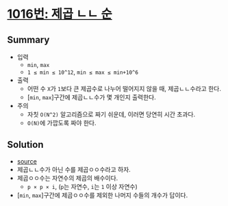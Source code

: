 # [1016번: 제곱 ㄴㄴ 순](https://www.acmicpc.net/problem/1016)

## Summary
* 입력
  - `min`, `max`
  - `1 ≤ min ≤ 10^12`, `min ≤ max ≤ min+10^6`
* 출력
  - 어떤 수 `X`가 `1`보다 큰 제곱수로 나누어 떨어지지 않을 때, 제곱ㄴㄴ수라고 한다.
  - [`min`, `max`]구간에 제곱ㄴㄴ수가 몇 개인지 출력한다.
* 주의
  - 자칫 `O(N^2)` 알고리즘으로 짜기 쉬운데, 이러면 당연히 시간 초과다.
  - `O(N)`에 가깝도록 짜야 한다.
## Solution
* [source](./solution.cpp)
* 제곱ㄴㄴ수가 아닌 수를 제곱ㅇㅇ수라고 하자.
* 제곱ㅇㅇ수는 자연수의 제곱의 배수이다.
  - `p × p × i`, (`p`는 자연수, `i`는 `1` 이상 자연수)
* [`min`, `max`]구간에 제곱ㅇㅇ수를 제외한 나머지 수들의 개수가 답이다.